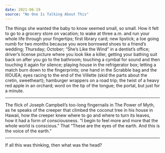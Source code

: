 ```yaml
---
date: 2021-06-19
source: "No One Is Talking About This"
---
```


The things she wanted the baby to know seemed small, so small. How it felt to go to a grocery store on vacation; to wake at three a.m. and run your whole life through your fingertips; first library card; new lipstick; a toe going numb for two months because you wore borrowed shoes to a friend’s wedding; Thursday; October; “She’s Like the Wind” in a dentist’s office; driver’s license picture where you look like a killer, getting your bathing suit back on after you go to the bathroom; touching a cymbal for sound and then touching it again for silence; playing house in the refrigerator box; letting a match burn down to the fingerprints; one hand in the Scrabble bag and the IIIOUEA; eyes racing to the end of the Villette (skid the parts about the cretin, sweetheart); hamburger wrappers on a road trip; the twist of a heavy red apple in an orchard; word on the tip of the tongue; the portal, but just for a minute.

***

The flick of Joseph Campbell’s too-long fingernails in The Power of Myth, as he speaks of the creeper that climbed the coconut tree in his house in Hawaii, how the creeper knew where to go and where to turn its leaves, how it had a form of consciousness. “I begin to feel more and more that the whole world is conscious.” That “These are the eyes of the earth. And this is the voice of the earth.”

***

If all this was thinking, then what was the head?
